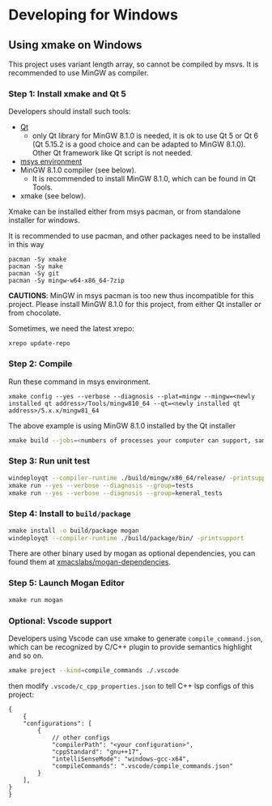 # Developing for Windows
## Using xmake on Windows
This project uses variant length array, so cannot be compiled by msvs. It is recommended to use MinGW as compiler.

### Step 1: Install xmake and Qt 5
Developers should install such tools:

* [Qt](https://www.qt.io/download)
    * only Qt library for MinGW 8.1.0 is needed, it is ok to use Qt 5 or Qt 6 (Qt 5.15.2 is a good choice and can be adapted to MinGW 8.1.0). Other Qt framework like Qt script is not needed.
* [msys environment](https://github.com/msys2/msys2-installer/releases)
* MinGW 8.1.0 compiler (see below).
    * It is recommended to install MinGW 8.1.0, which can be found in Qt Tools.
* xmake (see below).

Xmake can be installed either from msys pacman, or from standalone installer for windows.

It is recommended to use pacman, and other packages need to be installed in this way

```
pacman -Sy xmake
pacman -Sy make
pacman -Sy git
pacman -Sy mingw-w64-x86_64-7zip
```

**CAUTIONS**: MinGW in msys pacman is too new thus incompatible for this project. Please install MinGW 8.1.0 for this project, from either Qt installer or from chocolate.

Sometimes, we need the latest xrepo:
``` pwsh
xrepo update-repo
```

### Step 2: Compile
Run these command in msys environment.

```
xmake config --yes --verbose --diagnosis --plat=mingw --mingw=<newly installed qt address>/Tools/mingw810_64 --qt=<newly installed qt address>/5.x.x/mingw81_64
```

The above example is using MinGW 8.1.0 installed by the Qt installer

``` bash
xmake build --jobs=<numbers of processes your computer can support, same as make>
```

### Step 3: Run unit test
``` bash
windeployqt --compiler-runtime ./build/mingw/x86_64/release/ -printsupport
xmake run --yes --verbose --diagnosis --group=tests
xmake run --yes --verbose --diagnosis --group=keneral_tests
```

### Step 4: Install to `build/package`
``` bash
xmake install -o build/package mogan
windeployqt --compiler-runtime ./build/package/bin/ -printsupport
```

There are other binary used by mogan as optional dependencies, you can found them at [xmacslabs/mogan-dependencies](https://github.com/XmacsLabs/mogan-dependencies).

### Step 5: Launch Mogan Editor
``` bash
xmake run mogan
```

### Optional: Vscode support
Developers using Vscode can use xmake to generate `compile_command.json`, which can be recognized by C/C++ plugin to provide semantics highlight and so on.
```bash
xmake project --kind=compile_commands ./.vscode
```

then modify `.vscode/c_cpp_properties.json` to tell C++ lsp configs of this project:
```jsonc
{
    {
    "configurations": [
        {
            // other configs
            "compilerPath": "<your configuration>",
            "cppStandard": "gnu++17",
            "intelliSenseMode": "windows-gcc-x64",
            "compileCommands": ".vscode/compile_commands.json"
        }
    ],
}
}
```
